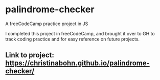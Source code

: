 # palindrome-checker
A freeCodeCamp practice project in JS

I completed this project in freeCodeCamp, and brought it over to GH to track coding practice and for easy reference on future projects.

## Link to project: https://christinabohn.github.io/palindrome-checker/